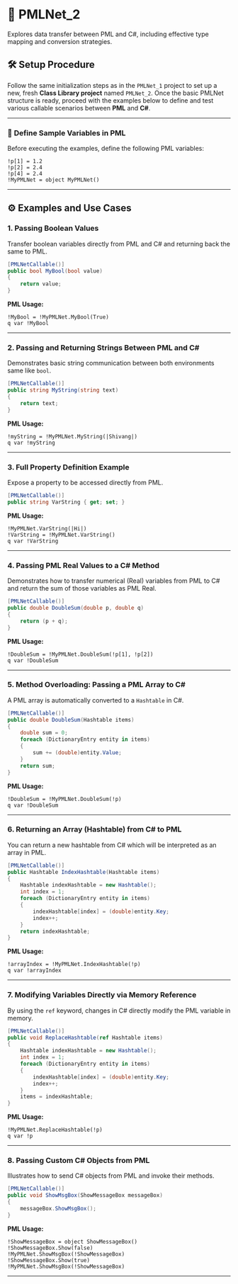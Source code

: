 # 🔹 PMLNet_2

Explores data transfer between PML and C#, including effective type mapping and conversion strategies.

## 🛠️ **Setup Procedure**

Follow the same initialization steps as in the `PMLNet_1` project to set up a new, fresh **Class Library project** named `PMLNet_2`.
Once the basic PMLNet structure is ready, proceed with the examples below to define and test various callable scenarios between **PML** and **C#**.

---

### 🧮 **Define Sample Variables in PML**

Before executing the examples, define the following PML variables:

```pml
!p[1] = 1.2
!p[2] = 2.4
!p[4] = 2.4
!MyPMLNet = object MyPMLNet()
```

---

## ⚙️ **Examples and Use Cases**

### **1. Passing Boolean Values**

Transfer boolean variables directly from PML and C# and returning back the same to PML.

```csharp
[PMLNetCallable()]
public bool MyBool(bool value)
{
    return value;
}
```

**PML Usage:**

```pml
!MyBool = !MyPMLNet.MyBool(True)
q var !MyBool
```

---

### **2. Passing and Returning Strings Between PML and C#**

Demonstrates basic string communication between both environments same like `bool`.

```csharp
[PMLNetCallable()]
public string MyString(string text)
{
    return text;
}
```

**PML Usage:**

```pml
!myString = !MyPMLNet.MyString(|Shivang|)
q var !myString
```

---


### **3. Full Property Definition Example**

Expose a property to be accessed directly from PML.

```csharp
[PMLNetCallable()]
public string VarString { get; set; }
```

**PML Usage:**

```pml
!MyPMLNet.VarString(|Hi|)
!VarString = !MyPMLNet.VarString()
q var !VarString
```

---

### **4. Passing PML Real Values to a C# Method**

Demonstrates how to transfer numerical (Real) variables from PML to C# and return the sum of those variables as PML Real.

```csharp
[PMLNetCallable()]
public double DoubleSum(double p, double q)
{
    return (p + q);
}
```

**PML Usage:**

```pml
!DoubleSum = !MyPMLNet.DoubleSum(!p[1], !p[2])
q var !DoubleSum
```

---

### **5. Method Overloading: Passing a PML Array to C#**

A PML array is automatically converted to a `Hashtable` in C#.

```csharp
[PMLNetCallable()]
public double DoubleSum(Hashtable items)
{
    double sum = 0;
    foreach (DictionaryEntry entity in items)
    {
        sum += (double)entity.Value;
    }
    return sum;
}
```

**PML Usage:**

```pml
!DoubleSum = !MyPMLNet.DoubleSum(!p)
q var !DoubleSum
```

---

### **6. Returning an Array (Hashtable) from C# to PML**

You can return a new hashtable from C# which will be interpreted as an array in PML.

```csharp
[PMLNetCallable()]
public Hashtable IndexHashtable(Hashtable items)
{
    Hashtable indexHashtable = new Hashtable();
    int index = 1;
    foreach (DictionaryEntry entity in items)
    {
        indexHashtable[index] = (double)entity.Key;
        index++;
    }
    return indexHashtable;
}
```

**PML Usage:**

```pml
!arrayIndex = !MyPMLNet.IndexHashtable(!p)
q var !arrayIndex
```

---

### **7. Modifying Variables Directly via Memory Reference**

By using the `ref` keyword, changes in C# directly modify the PML variable in memory.

```csharp
[PMLNetCallable()]
public void ReplaceHashtable(ref Hashtable items)
{
    Hashtable indexHashtable = new Hashtable();
    int index = 1;
    foreach (DictionaryEntry entity in items)
    {
        indexHashtable[index] = (double)entity.Key;
        index++;
    }
    items = indexHashtable;
}
```

**PML Usage:**

```pml
!MyPMLNet.ReplaceHashtable(!p)
q var !p
```

---

### **8. Passing Custom C# Objects from PML**

Illustrates how to send C# objects from PML and invoke their methods.

```csharp
[PMLNetCallable()]
public void ShowMsgBox(ShowMessageBox messageBox)
{
    messageBox.ShowMsgBox();
}
```

**PML Usage:**

```pml
!ShowMessageBox = object ShowMessageBox()
!ShowMessageBox.Show(false)
!MyPMLNet.ShowMsgBox(!ShowMessageBox)
!ShowMessageBox.Show(true)
!MyPMLNet.ShowMsgBox(!ShowMessageBox)
```

---
